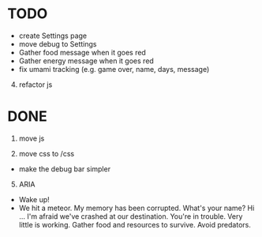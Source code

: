 # TODO

- create Settings page 
- move debug to Settings 
- Gather food message when it goes red
- Gather energy message when it goes red
- fix umami tracking (e.g. game over, name, days, message)

4. refactor js

# DONE

1. move js

2. move css to /css
- make the debug bar simpler

5. ARIA
- Wake up!
- We hit a meteor. 
My memory has been corrupted.
What's your name?
Hi ...
I'm afraid we've crashed at our destination.
You're in trouble. Very little is working.
Gather food and resources to survive.
Avoid predators.